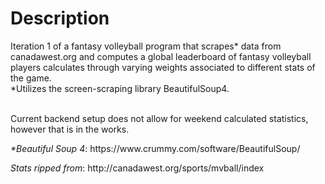 # Description
Iteration 1 of a fantasy volleyball program that scrapes* data from canadawest.org and computes a global leaderboard of fantasy volleyball players calculates through varying weights associated to different stats of the game.<br> 
*Utilizes the screen-scraping library BeautifulSoup4. <br><br>

Current backend setup does not allow for weekend calculated statistics, however that is in the works.

<p> <em>*Beautiful Soup 4</em>: https://www.crummy.com/software/BeautifulSoup/ </p>
<p><em>Stats ripped from</em>: http://canadawest.org/sports/mvball/index </p>
  
  

